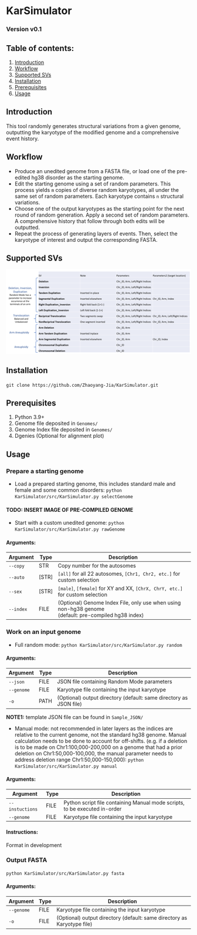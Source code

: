 # KarSimulator

### Version v0.1

## Table of contents:
1. [Introduction](#introduction)
2. [Workflow](#workflow)
3. [Supported SVs](#supported-svs)
4. [Installation](#installation)
5. [Prerequisites](#prerequisites)
6. [Usage](#usage)

## Introduction
This tool randomly generates structural variations from a given genome, outputting the karyotype of the 
modified genome and a comprehensive event history. 

## Workflow
- Produce an unedited genome from a FASTA file, or load one of the pre-edited hg38 disorder 
as the starting genome.
- Edit the starting genome using a set of random parameters. 
This process yields `m` copies of diverse random karyotypes, 
all under the same set of random parameters. Each karyotype contains `n` structural variations.
- Choose one of the output karyotypes as the starting point for the next round of random generation. 
Apply a second set of random parameters. A comprehensive history that follow through both edits will be outputted.
- Repeat the process of generating layers of events. 
Then, select the karyotype of interest and output the corresponding FASTA.

## Supported SVs
![Supported SVs](/pics/Supported_SV.png)

## Installation
`git clone https://github.com/Zhaoyang-Jia/KarSimulator.git`

## Prerequisites
1. Python 3.9+
2. Genome file deposited in `Genomes/`
3. Genome Index file deposited in `Genomes/`
4. Dgenies (Optional for alignment plot)

## Usage
### Prepare a starting genome
- Load a prepared starting genome, this includes standard male and female and some common disorders:
   `python KarSimulator/src/KarSimulator.py selectGenome`

#### TODO: INSERT IMAGE OF PRE-COMPILED GENOME

- Start with a custom unedited genome: `python KarSimulator/src/KarSimulator.py rawGenome`

#### Arguments:
| Argument  | Type  | Description                                                                                               |
|-----------|-------|-----------------------------------------------------------------------------------------------------------|
| `--copy`  | STR   | Copy number for the autosomes                                                                             |
| `--auto`  | [STR] | `[all]` for all 22 autosomes, `[Chr1, Chr2, etc.]` for custom selection                                   |
| `--sex`   | [STR] | `[male]`, `[female]` for XY and XX,  `[ChrX, ChrY, etc.]` for custom selection                            |
| `--index` | FILE  | (Optional) Genome Index File, only use when using non-hg38 genome <br/>(default: pre-compiled hg38 index) |

### Work on an input genome
- Full random mode: `python KarSimulator/src/KarSimulator.py random`
#### Arguments:
| Argument   | Type | Description                                                        |
|------------|------|--------------------------------------------------------------------|
| `--json`   | FILE | JSON file containing Random Mode parameters                        |
| `--genome` | FILE | Karyotype file containing the input karyotype                      |
| `-o`       | PATH | (Optional) output directory (default: same directory as JSON file) |

**NOTE1:** template JSON file can be found in `Sample_JSON/`
- Manual mode: not recommended in later layers as the indices are relative to the current genome, not the 
standard hg38 genome. Manual calculation needs to be done to account for off-shifts.
(e.g. if a deletion is to be made on Chr1:100,000-200,000 on a genome that had a prior deletion
on Chr1:50,000-100,000, the manual parameter needs to address deletion range Chr1:50,000-150,000):
`python KarSimulator/src/KarSimulator.py manual`
#### Arguments:
| Argument        | Type  | Description                                                                |
|-----------------|-------|----------------------------------------------------------------------------|
| `--instuctions` | FILE  | Python script file containing Manual mode scripts, to be executed in-order |
| `--genome`      | FILE  | Karyotype file containing the input karyotype                              |

#### Instructions:
Format in development

### Output FASTA
`python KarSimulator/src/KarSimulator.py fasta`
#### Arguments:
| Argument   | Type  | Description                                                             |
|------------|-------|-------------------------------------------------------------------------|
| `--genome` | FILE  | Karyotype file containing the input karyotype                           |
| `-o`       | FILE  | (Optional) output directory (default: same directory as Karyotype file) |
